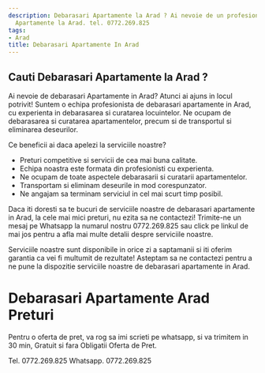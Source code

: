 ```yaml
---
description: Debarasari Apartamente la Arad ? Ai nevoie de un profesionist in Debarasari
  Apartamente la Arad. tel. 0772.269.825
tags:
- Arad
title: Debarasari Apartamente In Arad
---
```



## Cauti Debarasari Apartamente la Arad ?

Ai nevoie de debarasari Apartamente in Arad? Atunci ai ajuns in locul potrivit! Suntem o echipa profesionista de debarasari apartamente in Arad, cu experienta in debarasarea si curatarea locuintelor. Ne ocupam de debarasarea si curatarea apartamentelor, precum si de transportul si eliminarea deseurilor.

Ce beneficii ai daca apelezi la serviciile noastre?
- Preturi competitive si servicii de cea mai buna calitate.
- Echipa noastra este formata din profesionisti cu experienta.
- Ne ocupam de toate aspectele debarasarii si curatarii apartamentelor.
- Transportam si eliminam deseurile in mod corespunzator.
- Ne angajam sa terminam serviciul in cel mai scurt timp posibil.

Daca iti doresti sa te bucuri de serviciile noastre de debarasari apartamente in Arad, la cele mai mici preturi, nu ezita sa ne contactezi! Trimite-ne un mesaj pe Whatsapp la numarul nostru 0772.269.825 sau click pe linkul de mai jos pentru a afla mai multe detalii despre serviciile noastre. 

Serviciile noastre sunt disponibile in orice zi a saptamanii si iti oferim garantia ca vei fi multumit de rezultate! 
Asteptam sa ne contactezi pentru a ne pune la dispozitie serviciile noastre de debarasari apartamente in Arad.

# Debarasari Apartamente Arad Preturi
Pentru o oferta de pret, va rog sa imi scrieti pe whatsapp, si va trimitem in 30 min, Gratuit si fara Obligatii Oferta de Pret.

Tel. 0772.269.825
Whatsapp. 0772.269.825